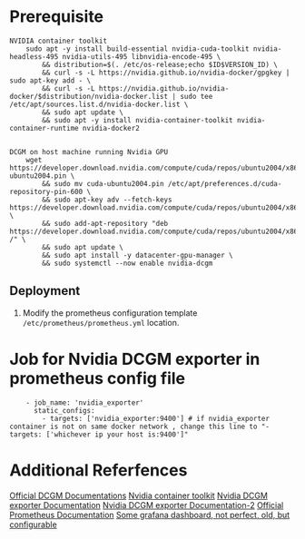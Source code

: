 # Prerequisite

    NVIDIA container toolkit
        sudo apt -y install build-essential nvidia-cuda-toolkit nvidia-headless-495 nvidia-utils-495 libnvidia-encode-495 \
            && distribution=$(. /etc/os-release;echo $ID$VERSION_ID) \
            && curl -s -L https://nvidia.github.io/nvidia-docker/gpgkey | sudo apt-key add - \
            && curl -s -L https://nvidia.github.io/nvidia-docker/$distribution/nvidia-docker.list | sudo tee /etc/apt/sources.list.d/nvidia-docker.list \
            && sudo apt update \
            && sudo apt -y install nvidia-container-toolkit nvidia-container-runtime nvidia-docker2 


    DCGM on host machine running Nvidia GPU 
        wget https://developer.download.nvidia.com/compute/cuda/repos/ubuntu2004/x86_64/cuda-ubuntu2004.pin \
            && sudo mv cuda-ubuntu2004.pin /etc/apt/preferences.d/cuda-repository-pin-600 \
            && sudo apt-key adv --fetch-keys https://developer.download.nvidia.com/compute/cuda/repos/ubuntu2004/x86_64/7fa2af80.pub \
            && sudo add-apt-repository "deb https://developer.download.nvidia.com/compute/cuda/repos/ubuntu2004/x86_64/ /" \
            && sudo apt update \
            && sudo apt install -y datacenter-gpu-manager \
            && sudo systemctl --now enable nvidia-dcgm

## Deployment

1. Modify the prometheus configuration template  `/etc/prometheus/prometheus.yml` location.
# Job for Nvidia DCGM exporter in prometheus config file
        - job_name: 'nvidia_exporter'
          static_configs:
            - targets: ['nvidia_exporter:9400'] # if nvidia_exporter container is not on same docker network , change this line to "- targets: ['whichever ip your host is:9400']"

# Additional Referfences
[Official DCGM Documentations](https://github.com/NVIDIA/DCGM)
[Nvidia container toolkit](https://docs.nvidia.com/datacenter/cloud-native/container-toolkit/install-guide.html#install-guide)
[Nvidia DCGM exporter Documentation](https://github.com/NVIDIA/dcgm-exporter)
[Nvidia DCGM exporter Documentation-2](https://docs.nvidia.com/datacenter/cloud-native/gpu-telemetry/dcgm-exporter.html)
[Official Prometheus Documentation](https://prometheus.io/docs/introduction/overview/)
[Some grafana dashboard, not perfect, old, but configurable](https://grafana.com/grafana/dashboards/11578)
